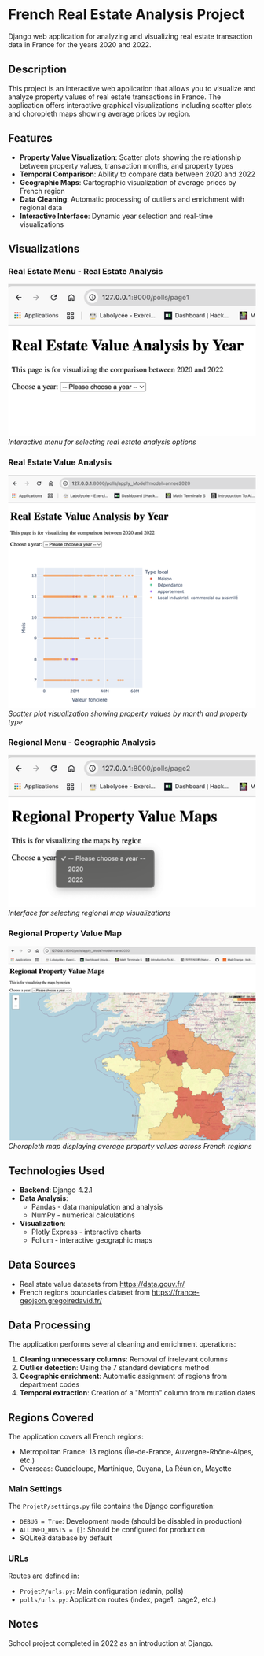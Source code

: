 # French Real Estate Analysis Project

Django web application for analyzing and visualizing real estate transaction data in France for the years 2020 and 2022.

## Description

This project is an interactive web application that allows you to visualize and analyze property values of real estate transactions in France. The application offers interactive graphical visualizations including scatter plots and choropleth maps showing average prices by region.

## Features

- **Property Value Visualization**: Scatter plots showing the relationship between property values, transaction months, and property types
- **Temporal Comparison**: Ability to compare data between 2020 and 2022
- **Geographic Maps**: Cartographic visualization of average prices by French region
- **Data Cleaning**: Automatic processing of outliers and enrichment with regional data
- **Interactive Interface**: Dynamic year selection and real-time visualizations

## Visualizations

### Real Estate Menu - Real Estate Analysis
![Menu Real Estate](Menu%20real%20estate.png)
*Interactive menu for selecting real estate analysis options*

### Real Estate Value Analysis
![Real Estate Value Analysis](Real%20Estate%20Value%20Analysis.png)
*Scatter plot visualization showing property values by month and property type*

### Regional Menu - Geographic Analysis
![Menu Regional](Menu%20regional.png)
*Interface for selecting regional map visualizations*

### Regional Property Value Map
![Regional Property Value Map](Regional%20Property%20Value%20Map.png)
*Choropleth map displaying average property values across French regions*

## Technologies Used

- **Backend**: Django 4.2.1
- **Data Analysis**: 
  - Pandas - data manipulation and analysis
  - NumPy - numerical calculations
- **Visualization**:
  - Plotly Express - interactive charts
  - Folium - interactive geographic maps

## Data Sources

- Real state value datasets from https://data.gouv.fr/
- French regions boundaries dataset from https://france-geojson.gregoiredavid.fr/

## Data Processing

The application performs several cleaning and enrichment operations:

1. **Cleaning unnecessary columns**: Removal of irrelevant columns
2. **Outlier detection**: Using the 7 standard deviations method
3. **Geographic enrichment**: Automatic assignment of regions from department codes
4. **Temporal extraction**: Creation of a "Month" column from mutation dates

## Regions Covered

The application covers all French regions:
- Metropolitan France: 13 regions (Île-de-France, Auvergne-Rhône-Alpes, etc.)
- Overseas: Guadeloupe, Martinique, Guyana, La Réunion, Mayotte

### Main Settings

The `ProjetP/settings.py` file contains the Django configuration:
- `DEBUG = True`: Development mode (should be disabled in production)
- `ALLOWED_HOSTS = []`: Should be configured for production
- SQLite3 database by default

### URLs

Routes are defined in:
- `ProjetP/urls.py`: Main configuration (admin, polls)
- `polls/urls.py`: Application routes (index, page1, page2, etc.)

## Notes

School project completed in 2022 as an introduction at Django.
